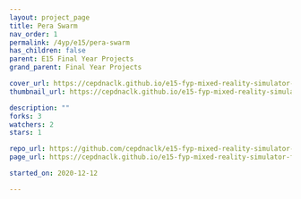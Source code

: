 ```yaml
---
layout: project_page
title: Pera Swarm
nav_order: 1
permalink: /4yp/e15/pera-swarm
has_children: false
parent: E15 Final Year Projects
grand_parent: Final Year Projects

cover_url: https://cepdnaclk.github.io/e15-fyp-mixed-reality-simulator-for-swarm-robotics/data/img_cover.jpg
thumbnail_url: https://cepdnaclk.github.io/e15-fyp-mixed-reality-simulator-for-swarm-robotics/data/img_thumb.jpg

description: ""
forks: 3
watchers: 2
stars: 1

repo_url: https://github.com/cepdnaclk/e15-fyp-mixed-reality-simulator-for-swarm-robotics
page_url: https://cepdnaclk.github.io/e15-fyp-mixed-reality-simulator-for-swarm-robotics

started_on: 2020-12-12

---
```

